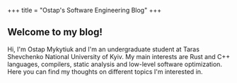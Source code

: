 +++
title = "Ostap's Software Engineering Blog"
+++

## Welcome to my blog!

Hi, I'm Ostap Mykytiuk and I'm an undergraduate student at Taras Shevchenko National University of Kyiv. My main interests are Rust and C++ languages, compilers, static analysis and low-level software optimization. Here you can find my thoughts on different topics I'm interested in.